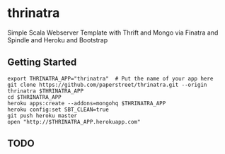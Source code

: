 thrinatra
=========

Simple Scala Webserver Template with Thrift and Mongo via Finatra and Spindle and Heroku and Bootstrap

Getting Started
---------------

    export THRINATRA_APP="thrinatra"  # Put the name of your app here
    git clone https://github.com/paperstreet/thrinatra.git --origin thrinatra $THRINATRA_APP
    cd $THRINATRA_APP
    heroku apps:create --addons=mongohq $THRINATRA_APP
    heroku config:set SBT_CLEAN=true
    git push heroku master
    open "http://$THRINATRA_APP.herokuapp.com"


TODO
----
